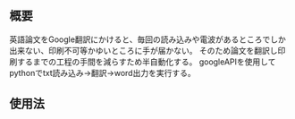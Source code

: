 ## 概要
英語論文をGoogle翻訳にかけると、毎回の読み込みや電波があるところでしか出来ない、印刷不可等かゆいところに手が届かない。
そのため論文を翻訳し印刷するまでの工程の手間を減らすため半自動化する。
googleAPIを使用してpythonでtxt読み込み→翻訳→word出力を実行する。

## 使用法
